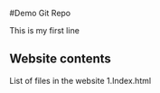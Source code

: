 #Demo Git Repo

This is my first line


## Website contents

List of files in the website
1.Index.html
